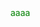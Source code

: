 <font color="green">
aaaa                                                                                
</font>
                                                                    
